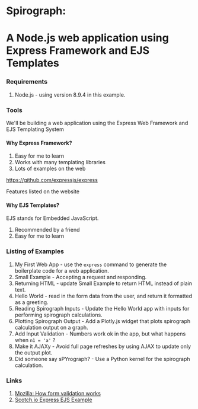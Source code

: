 # Spirograph:
# A Node.js web application using Express Framework and EJS Templates


### Requirements

1. Node.js - using version 8.9.4 in this example.


### Tools

We'll be building a web application using the Express Web Framework and EJS Templating System


#### Why Express Framework?
1. Easy for me to learn
2. Works with many templating libraries
3. Lots of examples on the web

https://github.com/expressjs/express

Features listed on the website


#### Why EJS Templates?

EJS stands for Embedded JavaScript.

1. Recommended by a friend
2. Easy for me to learn


### Listing of Examples

1. My First Web App - use the ```express``` command to generate the boilerplate code for a web application.
2. Small Example - Accepting a request and responding.
3. Returning HTML - update Small Example to return HTML instead of plain text.
4. Hello World - read in the form data from the user, and return it formatted as a greeting.
5. Reading Spirograph Inputs - Update the Hello World app with inputs for performing spirograph calculations.
6. Plotting Spirograph Output - Add a Plotly.js widget that plots spirograph calculation output on a graph.
7. Add Input Validation - Numbers work ok in the app, but what happens when ```n1 = 'a'``` ?
8. Make it AJAXy - Avoid full page refreshes by using AJAX to update only the output plot.
9. Did someone say sPYrograph? - Use a Python kernel for the spirograph calculation.


### Links
1. [Mozilla: How form validation works](https://developer.mozilla.org/en-US/docs/Learn/Server-side/Express_Nodejs/forms#Form_handling_process)
2. [Scotch.io Express EJS Example](https://scotch.io/tutorials/use-ejs-to-template-your-node-application)

